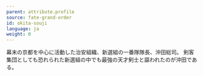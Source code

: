```yaml
---
parent: attribute.profile
source: fate-grand-order
id: okita-souji
language: ja
weight: 0
---
```


幕末の京都を中心に活動した治安組織、新選組の一番隊隊長、沖田総司。
剣客集団としても恐れられた新選組の中でも最強の天才剣士と謳われたのが沖田である。
